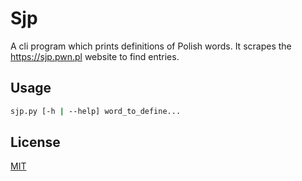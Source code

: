 # Sjp

A cli program which prints definitions of Polish words. It scrapes the <https://sjp.pwn.pl> website to find entries.

## Usage
```sh
sjp.py [-h | --help] word_to_define...
```

## License

[MIT](https://github.com/wadiim/sjp/blob/master/LICENSE)
